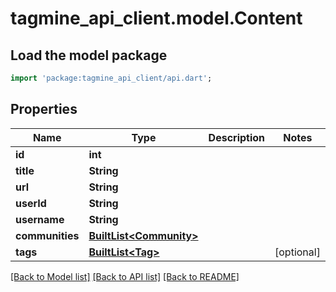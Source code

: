 # tagmine_api_client.model.Content

## Load the model package
```dart
import 'package:tagmine_api_client/api.dart';
```

## Properties
Name | Type | Description | Notes
------------ | ------------- | ------------- | -------------
**id** | **int** |  | 
**title** | **String** |  | 
**url** | **String** |  | 
**userId** | **String** |  | 
**username** | **String** |  | 
**communities** | [**BuiltList&lt;Community&gt;**](Community.md) |  | 
**tags** | [**BuiltList&lt;Tag&gt;**](Tag.md) |  | [optional] 

[[Back to Model list]](../README.md#documentation-for-models) [[Back to API list]](../README.md#documentation-for-api-endpoints) [[Back to README]](../README.md)


